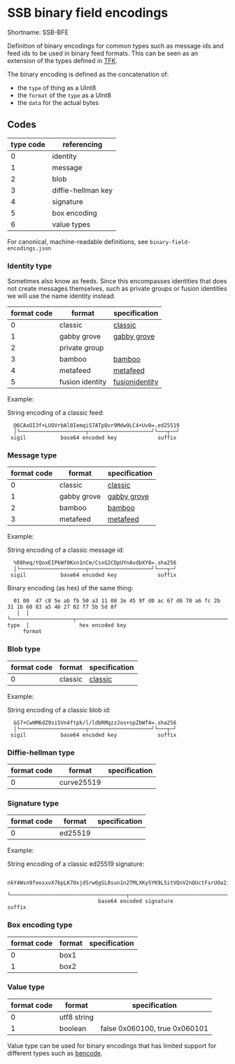 # SSB binary field encodings

Shortname: SSB-BFE

Definition of binary encodings for common types such as message ids
and feed ids to be used in binary feed formats. This can be seen as an
extension of the types defined in [TFK].

The binary encoding is defined as the concatenation of:
- the `type` of thing as a UInt8
- the `format` of the `type` as a UInt8
- the `data` for the actual bytes

## Codes

 | type code   | referencing        |
 | ----------- | -------------      |
 | 0           | identity           |
 | 1           | message            |
 | 2           | blob               |
 | 3           | diffie-hellman key |
 | 4           | signature          |
 | 5           | box encoding       |
 | 6           | value types        |

For canonical, machine-readable definitions, see `binary-field-encodings.json`

### Identity type

Sometimes also know as feeds. Since this encompasses identities that
does not create messages themselves, such as private groups or fusion
identities we will use the name identity instead.

 | format code   | format            | specification               |
 | ------------- | ----------------- | --------------------------- |
 | 0             | classic           | [classic]                   |
 | 1             | gabby grove       | [gabby grove]               |
 | 2             | private group     |                             |
 | 3             | bamboo            | [bamboo]                    |
 | 4             | metafeed          | [metafeed]                  |
 | 5             | fusion identity   | [fusionidentity]            |

Example:

String encoding of a classic feed:

```
  @6CAxOI3f+LUOVrbAl0IemqiS7ATpQvr9Mdw9LC4+Uv0=.ed25519
  │└─────────────────────┬────────────────────┘└───┬──┘
 sigil           base64 encoded key             suffix
```

### Message type

 | format code   | format            | specification               |
 | ------------- | ----------------- | --------------------------- |
 | 0             | classic           | [classic]                   |
 | 1             | gabby grove       | [gabby grove]               |
 | 2             | bamboo            | [bamboo]                    |
 | 3             | metafeed          | [metafeed]                  |

Example:

String encoding of a classic message id:

```
  %R8heq/tQoxEIPkWf0Kxn1nCm/CsxG2CDpUYnAvdbXY8=.sha256
  │└─────────────────────┬────────────────────┘└───┬─┘
 sigil           base64 encoded key             suffix
```

Binary encoding (as hex) of the same thing:

```
  01 00  47 c8 5e ab fb 50 a3 11 08 3e 45 9f d0 ac 67 d6 70 a6 fc 2b 31 1b 60 83 a5 46 27 02 f7 5b 5d 8f
   │  │  └────────────────────┬────────────────────────────────────────────────────────────────────────┘
type  │                hex encoded key
     format 
```

### Blob type

 | format code   | format            | specification               |
 | ------------- | ----------------- | --------------------------- |
 | 0             | classic           | [classic]                   |

Example: 

String encoding of a classic blob id:

```
  &S7+CwHM6dZ9si5Vn4ftpk/l/ldbRMqzzJos+spZbWf4=.sha256
  │└─────────────────────┬────────────────────┘└───┬─┘
 sigil           base64 encoded key             suffix
```

### Diffie-hellman type

 | format code   | format            | specification               |
 | ------------- | ----------------- | --------------------------- |
 | 0             | curve25519        |                             |

### Signature type

 | format code   | format            | specification               |
 | ------------- | ----------------- | --------------------------- |
 | 0             | ed25519           |                             |

Example: 

String encoding of a classic ed25519 signature:

```
  nkY4Wsn9feosxvX7bpLK7OxjdSrw6gSL8sun1n2TMLXKySYK9L5itVQnV2nQUctFsrUOa2istD2vDk1B0uAMBQ==.sig.ed25519
  └─────────────────────────────────────┬────────────────────────────────────────────────┘└────┬─────┘
                             base64 encoded signature                                        suffix
```

### Box encoding type

 | format code   | format            | specification               |
 | ------------- | ----------------- | --------------------------- |
 | 0             | box1              |                             |
 | 1             | box2              |                             |

### Value type

 | format code   | format            | specification                 |
 | ------------- | ----------------- | ---------------------------   |
 | 0             | utf8 string       |                               |
 | 1             | boolean           | false 0x060100, true 0x060101 |

Value type can be used for binary encodings that has limited support
for different types such as [bencode].

[TFK]: https://github.com/ssbc/envelope-spec/blob/master/encoding/tfk.md
[classic]: https://ssbc.github.io/scuttlebutt-protocol-guide/#message-format
[gabby grove]: https://github.com/ssbc/ssb-spec-drafts/tree/master/drafts/draft-ssb-core-gabbygrove/00
[bamboo]: https://github.com/AljoschaMeyer/bamboo
[metafeed]: https://github.com/ssb-ngi-pointer/bipfy-badger-spec
[fusionidentity]: https://github.com/ssb-ngi-pointer/fusion-identity-spec/
[bencode]: https://en.wikipedia.org/wiki/Bencode
